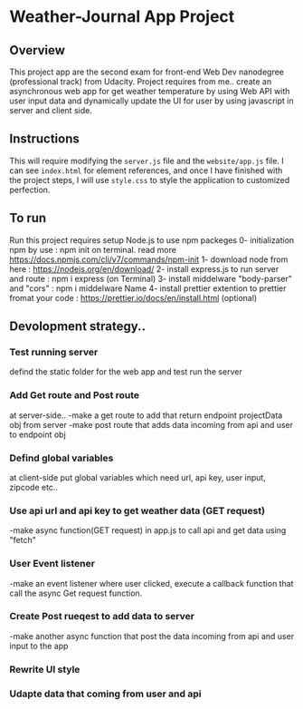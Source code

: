 # Weather-Journal App Project

## Overview

This project app are the second exam for front-end Web Dev nanodegree (professional track) from Udacity.
Project requires from me.. create an asynchronous web app for get weather temperature by using Web API with user input data and dynamically update the UI for user by using javascript in server and client side.

## Instructions

This will require modifying the `server.js` file and the `website/app.js` file.
I can see `index.html` for element references, and once I have finished with the project steps, I will use `style.css` to style the application to customized perfection.

## To run

Run this project requires setup Node.js to use npm packeges
0- initialization npm by use : npm init on terminal. read more https://docs.npmjs.com/cli/v7/commands/npm-init
1- download node from here : https://nodejs.org/en/download/
2- install express.js to run server and route : npm i express (on Terminal)
3- install middelware "body-parser" and "cors" : npm i middelware Name
4- install prettier extention to prettier fromat your code : https://prettier.io/docs/en/install.html (optional)

## Devolopment strategy..

### Test running server

defind the static folder for the web app and test run the server

### Add Get route and Post route

at server-side..
-make a get route to add that return endpoint projectData obj from server
-make post route that adds data incoming from api and user to endpoint obj

### Defind global variables

at client-side
put global variables which need
url, api key, user input, zipcode etc..

### Use api url and api key to get weather data (GET request)

-make async function(GET request) in app.js to call api and get data using "fetch"

### User Event listener

-make an event listener where user clicked, execute a callback function that call the async Get request function.

### Create Post rueqest to add data to server

-make another async function that post the data incoming from api and user input
to the app

### Rewrite UI style

### Udapte data that coming from user and api
